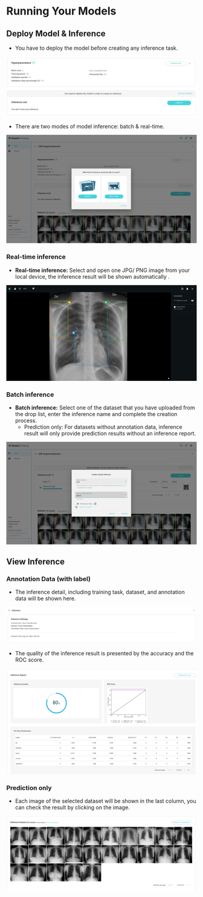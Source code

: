 # Running Your Models

## Deploy Model & Inference

* You have to deploy the model before creating any inference task.

![](../../.gitbook/assets/deploy.png)

* There are two modes of model inference: batch & real-time.

![](../../.gitbook/assets/batch-and-realtime.png)

### Real-time inference 

* **Real-time inference:** Select and open one JPG/ PNG image from your local device, the inference result will be shown automatically . 

![](../../.gitbook/assets/inference-test.png)

### Batch inference

* **Batch inference:** Select one of the dataset that you have uploaded from the drop list, enter the inference name and complete the creation process. 
  * Prediction only: For datasets without annotation data, inference result will only provide prediction results without an inference report.

![](../../.gitbook/assets/batch-inference-.png)



## View Inference

### Annotation Data \(with label\)

* The inference detail, including  training task, dataset, and annotation data will be shown here. 

![](../../.gitbook/assets/inference-setting-.png)

* The quality of the inference result is presented by the accuracy and the ROC score. 

![](../../.gitbook/assets/inference-report%20%281%29.png)

### Prediction only

* Each image of the selected dataset will be shown in the last column, you can check the result by clicking on the image. 

![](../../.gitbook/assets/batch-inference-dataset.png)







